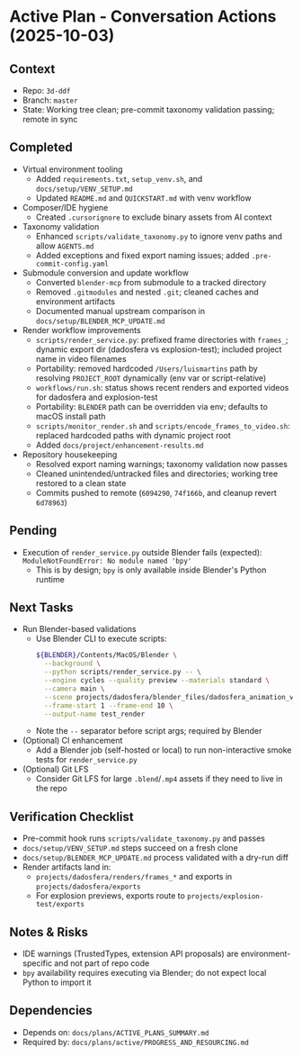 # Active Plan - Conversation Actions (2025-10-03)

## Context
- Repo: `3d-ddf`
- Branch: `master`
- State: Working tree clean; pre-commit taxonomy validation passing; remote in sync

## Completed
- Virtual environment tooling
  - Added `requirements.txt`, `setup_venv.sh`, and `docs/setup/VENV_SETUP.md`
  - Updated `README.md` and `QUICKSTART.md` with venv workflow
- Composer/IDE hygiene
  - Created `.cursorignore` to exclude binary assets from AI context
- Taxonomy validation
  - Enhanced `scripts/validate_taxonomy.py` to ignore venv paths and allow `AGENTS.md`
  - Added exceptions and fixed export naming issues; added `.pre-commit-config.yaml`
- Submodule conversion and update workflow
  - Converted `blender-mcp` from submodule to a tracked directory
  - Removed `.gitmodules` and nested `.git`; cleaned caches and environment artifacts
  - Documented manual upstream comparison in `docs/setup/BLENDER_MCP_UPDATE.md`
- Render workflow improvements
  - `scripts/render_service.py`: prefixed frame directories with `frames_`; dynamic export dir (dadosfera vs explosion-test); included project name in video filenames
  - Portability: removed hardcoded `/Users/luismartins` path by resolving `PROJECT_ROOT` dynamically (env var or script-relative)
  - `workflows/run.sh`: status shows recent renders and exported videos for dadosfera and explosion-test
  - Portability: `BLENDER` path can be overridden via env; defaults to macOS install path
  - `scripts/monitor_render.sh` and `scripts/encode_frames_to_video.sh`: replaced hardcoded paths with dynamic project root
  - Added `docs/project/enhancement-results.md`
- Repository housekeeping
  - Resolved export naming warnings; taxonomy validation now passes
  - Cleaned unintended/untracked files and directories; working tree restored to a clean state
  - Commits pushed to remote (`6094290`, `74f166b`, and cleanup revert `6d78963`)

## Pending
- Execution of `render_service.py` outside Blender fails (expected): `ModuleNotFoundError: No module named 'bpy'`
  - This is by design; `bpy` is only available inside Blender's Python runtime

## Next Tasks
- Run Blender-based validations
  - Use Blender CLI to execute scripts:
    ```bash
    ${BLENDER}/Contents/MacOS/Blender \
      --background \
      --python scripts/render_service.py -- \
      --engine cycles --quality preview --materials standard \
      --camera main \
      --scene projects/dadosfera/blender_files/dadosfera_animation_v1.blend \
      --frame-start 1 --frame-end 10 \
      --output-name test_render
    ```
  - Note the `--` separator before script args; required by Blender
- (Optional) CI enhancement
  - Add a Blender job (self-hosted or local) to run non-interactive smoke tests for `render_service.py`
- (Optional) Git LFS
  - Consider Git LFS for large `.blend`/`.mp4` assets if they need to live in the repo

## Verification Checklist
- Pre-commit hook runs `scripts/validate_taxonomy.py` and passes
- `docs/setup/VENV_SETUP.md` steps succeed on a fresh clone
- `docs/setup/BLENDER_MCP_UPDATE.md` process validated with a dry-run diff
- Render artifacts land in:
  - `projects/dadosfera/renders/frames_*` and exports in `projects/dadosfera/exports`
  - For explosion previews, exports route to `projects/explosion-test/exports`

## Notes & Risks
- IDE warnings (TrustedTypes, extension API proposals) are environment-specific and not part of repo code
- `bpy` availability requires executing via Blender; do not expect local Python to import it

## Dependencies
- Depends on: `docs/plans/ACTIVE_PLANS_SUMMARY.md`
- Required by: `docs/plans/active/PROGRESS_AND_RESOURCING.md`
